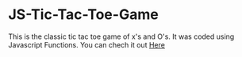 # JS-Tic-Tac-Toe-Game

This is the classic tic tac toe game of x's and O's. It was coded using Javascript Functions. You can chech it out <a href=https://codepen.io/missating/full/xLmaRE/>Here</a>
